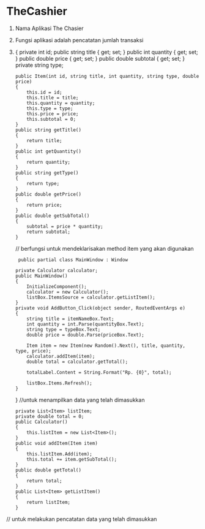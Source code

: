 # TheCashier
1.  Nama Aplikasi The Chasier
2.  Fungsi aplikasi adalah pencatatan jumlah transaksi
3.  {
        private int id;
        public string title { get; set; }
        public int quantity { get; set; }
        public double price { get; set; }
        public double subtotal { get; set; }
        private string type;

        public Item(int id, string title, int quantity, string type, double price)
        {
            this.id = id;
            this.title = title;
            this.quantity = quantity;
            this.type = type;
            this.price = price;
            this.subtotal = 0;
        }
        public string getTitle()
        {
            return title;
        }
        public int getQuantity()
        {
            return quantity;
        }
        public string getType()
        {
            return type;
        }
        public double getPrice()
        {
            return price;
        }
        public double getSubTotal()
        {
            subtotal = price * quantity;
            return subtotal;
        }  
        
       // berfungsi untuk mendeklarisakan method item yang akan digunakan
        
         public partial class MainWindow : Window
    
        private Calculator calculator;
        public MainWindow()
        {
            InitializeComponent();
            calculator = new Calculator();
            listBox.ItemsSource = calculator.getListItem();
        }
        private void AddButton_Click(object sender, RoutedEventArgs e)
        {
            string title = itemNameBox.Text;
            int quantity = int.Parse(quantityBox.Text);
            string type = typeBox.Text;
            double price = double.Parse(priceBox.Text);

            Item item = new Item(new Random().Next(), title, quantity, type, price);
            calculator.addItem(item);
            double total = calculator.getTotal();

            totalLabel.Content = String.Format("Rp. {0}", total);

            listBox.Items.Refresh();
        }
    }
        //untuk menampilkan data yang telah dimasukkan 
         
    
        private List<Item> listItem;
        private double total = 0;
        public Calculator()
        {
            this.listItem = new List<Item>();
        }
        public void addItem(Item item)
        {
            this.listItem.Add(item);
            this.total += item.getSubTotal();
        }
        public double getTotal()
        {
            return total;
        }
        public List<Item> getListItem()
        {
            return listItem;
        }
    
 // untuk melakukan pencatatan  data yang telah dimasukkan 
        
        
